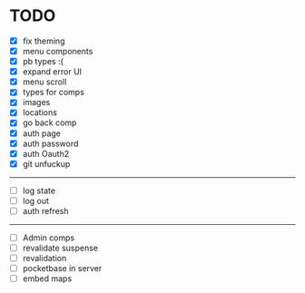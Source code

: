 # TODO

- [x] fix theming
- [x] menu components
- [x] pb types :(
- [x] expand error UI
- [X] menu scroll
- [X] types for comps
- [X] images
- [X] locations
- [X] go back comp
- [X] auth page
- [X] auth password
- [X] auth Oauth2
- [X] git unfuckup
---
- [ ] log state
- [ ] log out
- [ ] auth refresh
---
- [ ] Admin comps 
- [ ] revalidate suspense
- [ ] revalidation
- [ ] pocketbase in server
- [ ] embed maps
